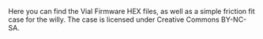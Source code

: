 Here you can find the Vial Firmware HEX files, as well as a simple friction fit case for the willy. The case is licensed under Creative Commons BY-NC-SA.
